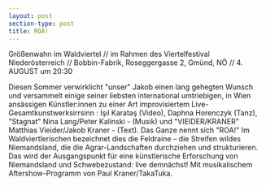 ```yaml
---
layout: post
section-type: post
title: ROA!
---
```

Größenwahn im Waldviertel
// im Rahmen des Viertelfestival Niederösterreich
// Bobbin-Fabrik, Roseggergasse 2, Gmünd, NÖ
// 4. AUGUST um 20:30

Diesen Sommer verwirklicht "unser" Jakob einen lang gehegten Wunsch und versammelt einige seiner liebsten international umtriebigen, in Wien ansässigen Künstler:innen zu einer Art improvisiertem Live-Gesamtkunstwerksirrsinn : Işıl Karataş (Video), Daphna Horenczyk (Tanz), "Stagnat" Nina Lang/Peter Kalinski - (Musik) und "VIEIDER/KRANER" Matthias Vieider/Jakob Kraner - (Text). Das Ganze nennt sich "ROA!" Im Waldviertlerischen bezeichnet dies die Feldraine – die Streifen wildes Niemandsland, die die Agrar-Landschaften durchziehen und strukturieren. Das wird der Ausgangspunkt für eine künstlerische Erforschung von Niemandsland und Schwebezustand: live demnächst! Mit musikalischem Aftershow-Programm von Paul Kraner/TakaTuka.
